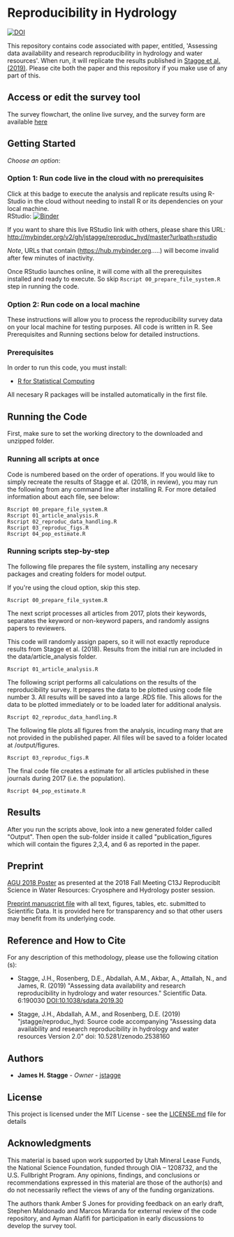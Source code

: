 # Reproducibility in Hydrology

[![DOI](https://zenodo.org/badge/DOI/10.5281/zenodo.2538160.svg)](https://doi.org/10.5281/zenodo.2538160)

This repository contains code associated with paper, entitled, 'Assessing data availability and research reproducibility in hydrology and water resources'. When run, it will replicate the results published in [Stagge et al. (2019)](https://doi.org/10.1038/sdata.2019.30). Please cite both the paper and this repository if you make use of any part of this.

## Access or edit the survey tool  
The survey flowchart, the online live survey, and the survey form are available [here](https://github.com/jstagge/reproduc_hyd/blob/master/assets/ReadMe.md)   

## Getting Started

*Choose an option*:

### Option 1: Run code live in the cloud with no prerequisites

Click at this badge to execute the analysis and replicate results using R-Studio in the cloud without needing to install R or its dependencies on your local machine.    
RStudio: [![Binder](http://mybinder.org/badge.svg)](http://mybinder.org/v2/gh/jstagge/reproduc_hyd/master?urlpath=rstudio)

If you want to share this live RStudio link with others, please share this URL: http://mybinder.org/v2/gh/jstagge/reproduc_hyd/master?urlpath=rstudio

*Note*, URLs that contain (https://hub.mybinder.org.....) will become invalid after few minutes of inactivity.

Once RStudio launches online, it will come with all the prerequisites installed and ready to execute. So skip ```Rscript 00_prepare_file_system.R``` step in running the code.    
 

### Option 2: Run code on a local machine   
These instructions will allow you to process the reproducibility survey data on your local machine for testing purposes. All code is written in R. See Prerequisites and Running sections below for detailed instructions.  

### Prerequisites

In order to run this code, you must install:
* [R for Statistical Computing](https://www.r-project.org/)

All necesary R packages will be installed automatically in the first file.

## Running the Code

First, make sure to set the working directory to the downloaded and unzipped folder.  

### Running all scripts at once

Code is numbered based on the order of operations.  If you would like to simply recreate the results of Stagge et al. (2018, in review), you may run the following from any command line after installing R. For more detailed information about each file, see below:

```
Rscript 00_prepare_file_system.R
Rscript 01_article_analysis.R
Rscript 02_reproduc_data_handling.R
Rscript 03_reproduc_figs.R
Rscript 04_pop_estimate.R
```

### Running scripts step-by-step
The following file prepares the file system, installing any necesary packages and creating folders for model output. 

If you're using the cloud option, skip this step.  
```
Rscript 00_prepare_file_system.R
```
The next script processes all articles from 2017, plots their keywords, separates the keyword or non-keyword papers, and randomly assigns papers to reviewers.

This code will randomly assign papers, so it will not exactly reproduce results from Stagge et al. (2018). Results from the initial run are included in the data/article_analysis folder.
```
Rscript 01_article_analysis.R
```
The following script performs all calculations on the results of the  reproducibility survey. It prepares the data to be plotted using code file number 3. All results will be saved into a large .RDS file. This allows for the data to be plotted immediately or to be loaded later for additional analysis.

```
Rscript 02_reproduc_data_handling.R
```
The following file plots all figures from the analysis, incuding many that are not provided in the published paper. All files will be saved to a folder located at /output/figures.
```
Rscript 03_reproduc_figs.R
```
The final code file creates a estimate for all articles published in these journals during 2017 (i.e. the population).
```
Rscript 04_pop_estimate.R
```
## Results       
After you run the scripts above, look into a new generated folder called "Output". Then open the sub-folder inside it called "publication_figures which will contain the figures 2,3,4, and 6 as reported in the paper.   


## Preprint

[AGU 2018 Poster](https://github.com/jstagge/reproduc_hyd/blob/master/assets/AGU/stagge_reproducibility_agu_2018.pdf) as presented at the 2018 Fall Meeting C13J Reproduciblt Science in Water Resources: Cryosphere and Hydrology poster session.

[Preprint manuscript file](https://github.com/jstagge/reproduc_hyd/blob/master/assets/stagge_et_al_reproducibility_preprint.pdf) with all text, figures, tables, etc. submitted to Scientific Data. It is provided here for transparency and so that other users may benefit from its underlying code.

## Reference and How to Cite

For any description of this methodology, please use the following citation (s):

* Stagge, J.H., Rosenberg, D.E., Abdallah, A.M., Akbar, A., Attallah, N., and James, R. (2019) "Assessing data availability and research reproducibility in hydrology and water resources." Scientific Data. 6:190030 [DOI:10.1038/sdata.2019.30](https://doi.org/10.1038/sdata.2019.30)

* Stagge, J.H., Abdallah, A.M., and Rosenberg, D.E. (2019) "jstagge/reproduc_hyd: Source code accompanying "Assessing data availability and research reproducibility in hydrology and water resources Version 2.0" doi: 10.5281/zenodo.2538160


## Authors

* **James H. Stagge** - *Owner* - [jstagge](https://github.com/jstagge)

## License
This project is licensed under the MIT License - see the [LICENSE.md](LICENSE.md) file for details


## Acknowledgments   
This material is based upon work supported by Utah Mineral Lease Funds, the National Science Foundation, funded through OIA – 1208732, and the U.S. Fullbright Program. Any opinions, findings, and conclusions or recommendations expressed in this material are those of the author(s) and do not necessarily reflect the views of any of the funding organizations. 

The authors thank Amber S Jones for providing feedback on an early draft, Stephen Maldonado and Marcos Miranda for external review of the code repository, and Ayman Alafifi for participation in early discussions to develop the survey tool. 


